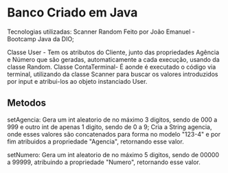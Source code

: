 # Banco Criado em Java

Tecnologias utilizadas:
    Scanner
    Random
Feito por João Emanuel - Bootcamp Java da DIO;

Classe User - 
    Tem os atributos do Cliente, junto das propriedades Agência e Número que são geradas, automaticamente a cada execução, usando da classe Random.
Classe ContaTerminal-
    É aonde é executado o código via terminal, utilizando da classe Scanner para buscar os valores introduzidos por input e atribui-los ao objeto instanciado User.

## Metodos

setAgencia: Gera um int aleatorio de no máximo 3 digitos, sendo de 000 a 999 e outro int de apenas 1 digito, sendo de 0 a 9; 
            Cria a String agencia, onde esses valores são concatenados para forma no modelo "123-4" e por fim atribuidos a propriedade "Agencia", retornando esse valor.

setNumero: Gera um int aleatorio de no máximo 5 digitos, sendo de 00000 a 99999, atribuindo a propriedade "Numero", retornando esse valor.